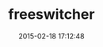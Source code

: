 ---
layout: post
title:  "freeswitcher"
repo:   "rubyists/freeswitcher"
date:   2015-02-18 17:12:48
gemurl: http://github.com/rubyists/freeswitcher
---